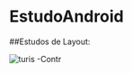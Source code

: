 # EstudoAndroid

##Estudos de Layout: 

![turis](https://user-images.githubusercontent.com/40842310/56129664-1f197180-5f59-11e9-9528-b0fe2acd13ab.gif) -Contr
